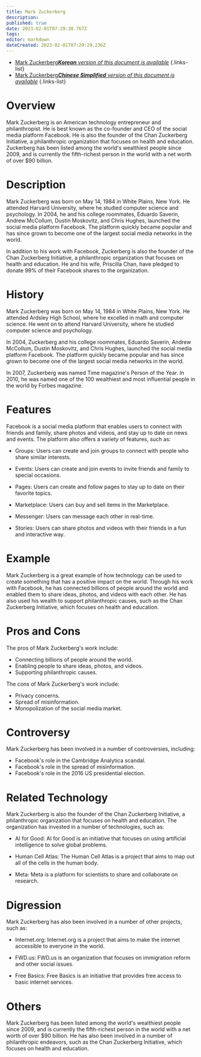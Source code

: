 ```yaml
---
title: Mark Zuckerberg
description: 
published: true
date: 2023-02-01T07:29:30.767Z
tags: 
editor: markdown
dateCreated: 2023-02-01T07:29:29.236Z
---
```


- [Mark Zuckerberg***Korean** version of this document is available*](/ko/Knowledge-base/Dictionary/mark-zuckerberg)
{.links-list}
- [Mark Zuckerberg***Chinese Simplified** version of this document is available*](/zh/Knowledge-base/Dictionary/mark-zuckerberg)
{.links-list}

# Overview
Mark Zuckerberg is an American technology entrepreneur and philanthropist. He is best known as the co-founder and CEO of the social media platform Facebook. He is also the founder of the Chan Zuckerberg Initiative, a philanthropic organization that focuses on health and education. Zuckerberg has been listed among the world's wealthiest people since 2009, and is currently the fifth-richest person in the world with a net worth of over $90 billion.

# Description
Mark Zuckerberg was born on May 14, 1984 in White Plains, New York. He attended Harvard University, where he studied computer science and psychology. In 2004, he and his college roommates, Eduardo Saverin, Andrew McCollum, Dustin Moskovitz, and Chris Hughes, launched the social media platform Facebook. The platform quickly became popular and has since grown to become one of the largest social media networks in the world.

In addition to his work with Facebook, Zuckerberg is also the founder of the Chan Zuckerberg Initiative, a philanthropic organization that focuses on health and education. He and his wife, Priscilla Chan, have pledged to donate 99% of their Facebook shares to the organization.

# History
Mark Zuckerberg was born on May 14, 1984 in White Plains, New York. He attended Ardsley High School, where he excelled in math and computer science. He went on to attend Harvard University, where he studied computer science and psychology.

In 2004, Zuckerberg and his college roommates, Eduardo Saverin, Andrew McCollum, Dustin Moskovitz, and Chris Hughes, launched the social media platform Facebook. The platform quickly became popular and has since grown to become one of the largest social media networks in the world.

In 2007, Zuckerberg was named Time magazine's Person of the Year. In 2010, he was named one of the 100 wealthiest and most influential people in the world by Forbes magazine.

# Features
Facebook is a social media platform that enables users to connect with friends and family, share photos and videos, and stay up to date on news and events. The platform also offers a variety of features, such as:

* Groups: Users can create and join groups to connect with people who share similar interests.

* Events: Users can create and join events to invite friends and family to special occasions.

* Pages: Users can create and follow pages to stay up to date on their favorite topics.

* Marketplace: Users can buy and sell items in the Marketplace.

* Messenger: Users can message each other in real-time.

* Stories: Users can share photos and videos with their friends in a fun and interactive way.

# Example
Mark Zuckerberg is a great example of how technology can be used to create something that has a positive impact on the world. Through his work with Facebook, he has connected billions of people around the world and enabled them to share ideas, photos, and videos with each other. He has also used his wealth to support philanthropic causes, such as the Chan Zuckerberg Initiative, which focuses on health and education.

# Pros and Cons
The pros of Mark Zuckerberg's work include:

* Connecting billions of people around the world.
* Enabling people to share ideas, photos, and videos.
* Supporting philanthropic causes.

The cons of Mark Zuckerberg's work include:

* Privacy concerns.
* Spread of misinformation.
* Monopolization of the social media market.

# Controversy
Mark Zuckerberg has been involved in a number of controversies, including:

* Facebook's role in the Cambridge Analytica scandal.
* Facebook's role in the spread of misinformation.
* Facebook's role in the 2016 US presidential election.

# Related Technology
Mark Zuckerberg is also the founder of the Chan Zuckerberg Initiative, a philanthropic organization that focuses on health and education. The organization has invested in a number of technologies, such as:

* AI for Good: AI for Good is an initiative that focuses on using artificial intelligence to solve global problems.

* Human Cell Atlas: The Human Cell Atlas is a project that aims to map out all of the cells in the human body.

* Meta: Meta is a platform for scientists to share and collaborate on research.

# Digression
Mark Zuckerberg has also been involved in a number of other projects, such as:

* Internet.org: Internet.org is a project that aims to make the internet accessible to everyone in the world.

* FWD.us: FWD.us is an organization that focuses on immigration reform and other social issues.

* Free Basics: Free Basics is an initiative that provides free access to basic internet services.

# Others
Mark Zuckerberg has been listed among the world's wealthiest people since 2009, and is currently the fifth-richest person in the world with a net worth of over $90 billion. He has also been involved in a number of philanthropic endeavors, such as the Chan Zuckerberg Initiative, which focuses on health and education.